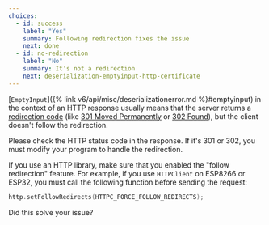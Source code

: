 ```yaml
---
choices:
  - id: success
    label: "Yes"
    summary: Following redirection fixes the issue
    next: done
  - id: no-redirection
    label: "No"
    summary: It's not a redirection
    next: deserialization-emptyinput-http-certificate
---
```


[`EmptyInput`]({% link v6/api/misc/deserializationerror.md %}#emptyinput) in the context of an HTTP response usually means that the server returns a [redirection code](https://developer.mozilla.org/en-US/docs/Web/HTTP/Redirections) (like [301 Moved Permanently](https://en.wikipedia.org/wiki/HTTP_301) or [302 Found](https://en.wikipedia.org/wiki/HTTP_302)), but the client doesn't follow the redirection.

Please check the HTTP status code in the response. If it's 301 or 302, you must modify your program to handle the redirection.

If you use an HTTP library, make sure that you enabled the "follow redirection" feature.
For example, if you use `HTTPClient` on ESP8266 or ESP32, you must call the following function before sending the request:

```c++
http.setFollowRedirects(HTTPC_FORCE_FOLLOW_REDIRECTS);
```

Did this solve your issue?
